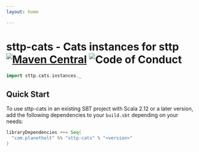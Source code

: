 ```yaml
---
layout: home

---
```


# sttp-cats - Cats instances for sttp [![Maven Central](https://maven-badges.herokuapp.com/maven-central/com.planetholt/sttp-cats_2.13/badge.svg)](https://maven-badges.herokuapp.com/maven-central/com.planetholt/sttp-cats_2.12) ![Code of Conduct](https://img.shields.io/badge/Code%20of%20Conduct-Scala-blue.svg)

```scala
import sttp.cats.instances._
```

## Quick Start

To use sttp-cats in an existing SBT project with Scala 2.12 or a later version, add the following dependencies to your
`build.sbt` depending on your needs:

```scala
libraryDependencies ++= Seq(
  "com.planetholt" %% "sttp-cats" % "<version>"
)
```
